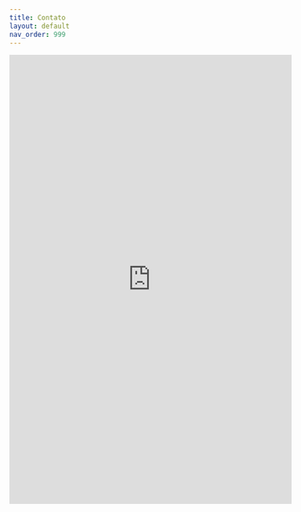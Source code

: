 ```yaml
---
title: Contato
layout: default
nav_order: 999
---
```


<iframe
  title="Embedded Wufoo Form"
  height="800px"
  allowtransparency="true"
  frameborder="0"
  scrolling="no"
  style="width:100%;border:none" sandbox="allow-popups-to-escape-sandbox allow-top-navigation allow-scripts allow-popups allow-forms allow-same-origin"
  src="https://psiamspe.wufoo.com/embed/zaejtvs0kxtlbv/">
  <a href="https://psiamspe.wufoo.com/forms/zaejtvs0kxtlbv/">Fill out my Wufoo form!</a>
</iframe>
